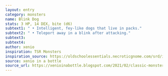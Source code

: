 ```yaml
---
layout: entry 
category: monsters
name: Blink Dog
stats: 3 HP, 14 DEX, bite (d6)
subtext1: " • Intelligent, fey-like dogs that live in packs."
subtext2: " • Teleport away in a blink after attacking."
subtext3: 
subtext4: 
author: xenio
inspiration: TSR Monsters
inspiration_source: https://oldschoolessentials.necroticgnome.com/srd/index.php/Monster_Descriptions
source: xenio in a bottle
source_url: https://xenioinabottle.blogspot.com/2021/02/classic-monsters-for-cairnito-part-1.html
---
```

